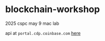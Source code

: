 # blockchain-workshop
2025 cspc may 9 mac lab

api at `portal.cdp.coinbase.com` [here](www.coinbase.com)
